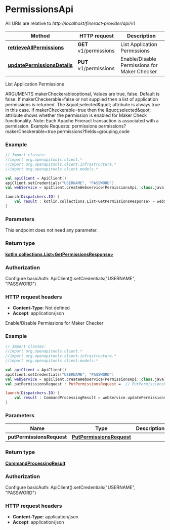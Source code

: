 # PermissionsApi

All URIs are relative to *http://localhost/fineract-provider/api/v1*

| Method | HTTP request | Description |
| ------------- | ------------- | ------------- |
| [**retrieveAllPermissions**](PermissionsApi.md#retrieveAllPermissions) | **GET** v1/permissions | List Application Permissions |
| [**updatePermissionsDetails**](PermissionsApi.md#updatePermissionsDetails) | **PUT** v1/permissions | Enable/Disable Permissions for Maker Checker |



List Application Permissions

ARGUMENTS makerCheckerableoptional, Values are true, false. Default is false. If makerCheckerable&#x3D;false or not supplied then a list of application permissions is returned. The \&quot;selected\&quot; attribute is always true in this case.  If makerCheckerable&#x3D;true then the \&quot;selected\&quot; attribute shows whether the permission is enabled for Maker Check functionality.  Note: Each Apache Fineract transaction is associated with a permission.  Example Requests:  permissions   permissions?makerCheckerable&#x3D;true   permissions?fields&#x3D;grouping,code

### Example
```kotlin
// Import classes:
//import org.openapitools.client.*
//import org.openapitools.client.infrastructure.*
//import org.openapitools.client.models.*

val apiClient = ApiClient()
apiClient.setCredentials("USERNAME", "PASSWORD")
val webService = apiClient.createWebservice(PermissionsApi::class.java)

launch(Dispatchers.IO) {
    val result : kotlin.collections.List<GetPermissionsResponse> = webService.retrieveAllPermissions()
}
```

### Parameters
This endpoint does not need any parameter.

### Return type

[**kotlin.collections.List&lt;GetPermissionsResponse&gt;**](GetPermissionsResponse.md)

### Authorization


Configure basicAuth:
    ApiClient().setCredentials("USERNAME", "PASSWORD")

### HTTP request headers

 - **Content-Type**: Not defined
 - **Accept**: application/json


Enable/Disable Permissions for Maker Checker

### Example
```kotlin
// Import classes:
//import org.openapitools.client.*
//import org.openapitools.client.infrastructure.*
//import org.openapitools.client.models.*

val apiClient = ApiClient()
apiClient.setCredentials("USERNAME", "PASSWORD")
val webService = apiClient.createWebservice(PermissionsApi::class.java)
val putPermissionsRequest : PutPermissionsRequest =  // PutPermissionsRequest | 

launch(Dispatchers.IO) {
    val result : CommandProcessingResult = webService.updatePermissionsDetails(putPermissionsRequest)
}
```

### Parameters
| Name | Type | Description  | Notes |
| ------------- | ------------- | ------------- | ------------- |
| **putPermissionsRequest** | [**PutPermissionsRequest**](PutPermissionsRequest.md)|  | |

### Return type

[**CommandProcessingResult**](CommandProcessingResult.md)

### Authorization


Configure basicAuth:
    ApiClient().setCredentials("USERNAME", "PASSWORD")

### HTTP request headers

 - **Content-Type**: application/json
 - **Accept**: application/json

